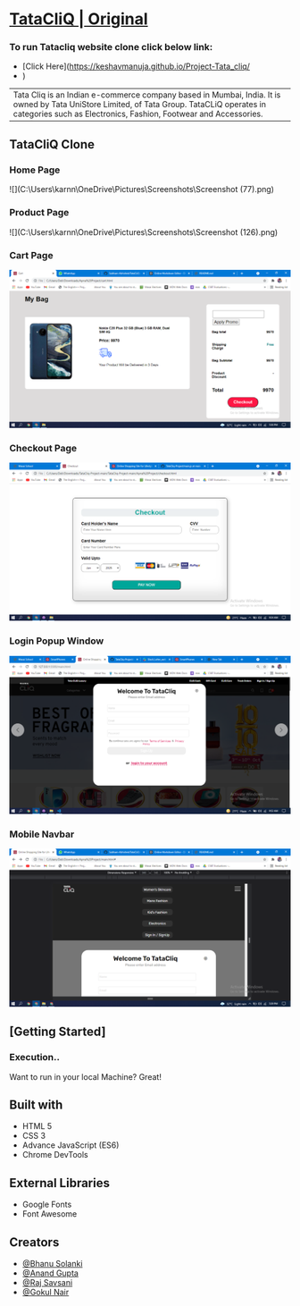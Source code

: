 # [TataCliQ | Original](https://www.tatacliq.com/)
### To run Tatacliq website clone click below link:
- [Click Here](https://keshavmanuja.github.io/Project-Tata_cliq/
- )
<table>
<tr>
<td>
Tata Cliq is an Indian e-commerce company based in Mumbai, India. It is owned by Tata UniStore Limited, of Tata Group. TataCLiQ operates in categories such as Electronics, Fashion, Footwear and Accessories.
</td>
</tr>
</table>




## TataCliQ Clone

### Home Page

![](C:\Users\karnn\OneDrive\Pictures\Screenshots\Screenshot (77).png)

### Product Page
![](C:\Users\karnn\OneDrive\Pictures\Screenshots\Screenshot (126).png)

### Cart Page
![](https://github.com/ProgrammerBhanu/TataCliq-Project/blob/main/images/cart.png)

### Checkout Page
![](https://github.com/ProgrammerBhanu/TataCliq-Project/blob/main/images/checkout.png)

### Login Popup Window
![](https://github.com/ProgrammerBhanu/TataCliq-Project/blob/main/images/loginpage.png)

### Mobile Navbar
![](https://github.com/ProgrammerBhanu/TataCliq-Project/blob/main/images/Mobile_nav.png)



## [Getting Started]

### Execution..
Want to run in your local Machine? Great!




## Built with 

- HTML 5
- CSS 3
- Advance JavaScript (ES6)
- Chrome DevTools

## External Libraries

- Google Fonts
- Font Awesome

## Creators

- [@Bhanu Solanki](https://github.com/KeshavManuja)
- [@Anand Gupta](https://github.com/priyabrata)
- [@Raj Savsani](https://github.com/PrafulDeore)
- [@Gokul Nair](https://github.com/Himanshu)
